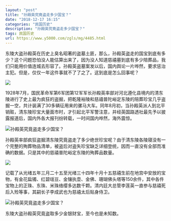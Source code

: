 ```yaml
---
layout: "post"
title: "孙殿英究竟盗走多少国宝？"
date: "2018-12-17 16:15"
categories: "民国历史"
description: "孙殿英究竟盗走多少国宝？"
tags: 民国历史
url: https://www.y5000.com/zgls/mg/4485.html
---
```






东陵大盗孙殿英在历史上臭名昭著的盗墓土匪，那么，孙殿英盗走的国宝到底有多少？这个问题恐怕没人能估算出来了，因为没人知道慈禧墓到底有多少陪葬品，我们只能用价值连城去形容了。孙殿英盗墓案发以后，国内舆论一片哗然，要求惩治主犯。但是，仅仅一年这件事就不了了之了。这到底是怎么回事呢？

![](https://img.y5000.com/uploads/allimg/161103/091F554O-0.jpg)

1928年7月，国民革命军第6军团第12军军长孙殿英率部对河北遵化县境内的清东陵进行了史上最为疯狂的盗掘，把乾隆裕陵和慈禧普陀峪定东陵的陪葬珍宝几乎盗掘一空，共计装满了30多辆征用来的骡马大车。同年8月初，当孙殿英派人到北平销赃，清东陵珍宝大量面市时，才引起北平军警注意，并经英国路透社最先予以披露报道后，国内外各大报刊纷转载，一时间国内哗然，海外震惊。

![孙殿英究竟盗走多少国宝？](/uploads/allimg/161103/6-161103091411337.JPG)

孙殿英率部疯狂盗掘清东陵究竟盗走了多少绝世珍宝呢？由于清东陵各陵寝没有一个完整的殉葬物品清单，被盗后对盗失珍宝缺乏详细登统，因而一直没有全部而准确的数据。只是其中的慈禧普陀峪定东陵的殉葬品数量。

![](https://img.y5000.com/uploads/allimg/161103/091F56218-1.jpg)

记载了从光绪五年三月二十五至光绪三十四年十月十五慈禧生前在地宫中安放的宝物，有金花扁镯、红碧瑶豆、金镶执壶、金佛、珊瑚佛头塔等150余件，其中各件宝物上的正珠、东珠、米珠络缨多达数千颗。清内廷大总管李莲英一直参与慈禧死后入殓等事，其嗣长子李成武也为慈禧太后贴身侍卫。

![孙殿英究竟盗走多少国宝？](/uploads/allimg/161103/6-16110309120H30.JPG)

东陵大盗孙殿英究竟盗取多少金银财宝，至今也是未知数。
